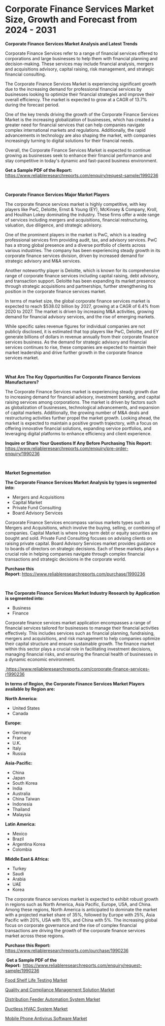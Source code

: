<p><h1>Corporate Finance Services Market Size, Growth and Forecast from 2024 - 2031</h1></p><p><strong>Corporate Finance Services Market Analysis and Latest Trends</strong></p>
<p><p>Corporate Finance Services refer to a range of financial services offered to corporations and large businesses to help them with financial planning and decision-making. These services may include financial analysis, mergers and acquisitions advisory, capital raising, risk management, and strategic financial consulting.</p><p>The Corporate Finance Services Market is experiencing significant growth due to the increasing demand for professional financial services by businesses looking to optimize their financial strategies and improve their overall efficiency. The market is expected to grow at a CAGR of 13.7% during the forecast period. </p><p>One of the key trends driving the growth of the Corporate Finance Services Market is the increasing globalization of businesses, which has created a greater need for financial services that can help companies navigate complex international markets and regulations. Additionally, the rapid advancements in technology are also shaping the market, with companies increasingly turning to digital solutions for their financial needs.</p><p>Overall, the Corporate Finance Services Market is expected to continue growing as businesses seek to enhance their financial performance and stay competitive in today's dynamic and fast-paced business environment.</p></p>
<p><strong>Get a Sample PDF of the Report:&nbsp;</strong> <a href="https://www.reliableresearchreports.com/enquiry/request-sample/1990236">https://www.reliableresearchreports.com/enquiry/request-sample/1990236</a></p>
<p>&nbsp;</p>
<p><strong>Corporate Finance Services Major Market Players</strong></p>
<p><p>The corporate finance services market is highly competitive, with key players like PwC, Deloitte, Ernst & Young (EY), McKinsey & Company, Kroll, and Houlihan Lokey dominating the industry. These firms offer a wide range of services including mergers and acquisitions, financial restructuring, valuation, due diligence, and strategic advisory.</p><p>One of the prominent players in the market is PwC, which is a leading professional services firm providing audit, tax, and advisory services. PwC has a strong global presence and a diverse portfolio of clients across various industries. The company has been experiencing steady growth in its corporate finance services division, driven by increased demand for strategic advisory and M&A services.</p><p>Another noteworthy player is Deloitte, which is known for its comprehensive range of corporate finance services including capital raising, debt advisory, and transaction support. Deloitte has been expanding its market presence through strategic acquisitions and partnerships, further strengthening its position in the corporate finance services market.</p><p>In terms of market size, the global corporate finance services market is expected to reach $538.02 billion by 2027, growing at a CAGR of 6.4% from 2020 to 2027. The market is driven by increasing M&A activities, growing demand for financial advisory services, and the rise of emerging markets.</p><p>While specific sales revenue figures for individual companies are not publicly disclosed, it is estimated that top players like PwC, Deloitte, and EY generate billions of dollars in revenue annually from their corporate finance services business. As the demand for strategic advisory and financial services continues to rise, these companies are expected to maintain their market leadership and drive further growth in the corporate finance services market.</p></p>
<p>&nbsp;</p>
<p><strong>What Are The Key Opportunities For Corporate Finance Services Manufacturers?</strong></p>
<p><p>The Corporate Finance Services market is experiencing steady growth due to increasing demand for financial advisory, investment banking, and capital raising services among corporations. The market is driven by factors such as globalization of businesses, technological advancements, and expansion of capital markets. Additionally, the growing number of M&A deals and restructuring activities further propel the market growth. Looking ahead, the market is expected to maintain a positive growth trajectory, with a focus on offering innovative financial solutions, expanding service portfolios, and leveraging digital platforms to enhance efficiency and client experience.</p></p>
<p><strong>Inquire or Share Your Questions If Any Before Purchasing This Report:</strong> <a href="https://www.reliableresearchreports.com/enquiry/pre-order-enquiry/1990236">https://www.reliableresearchreports.com/enquiry/pre-order-enquiry/1990236</a></p>
<p>&nbsp;</p>
<p><strong>Market Segmentation</strong></p>
<p><strong>The Corporate Finance Services Market Analysis by types is segmented into:</strong></p>
<p><ul><li>Mergers and Acquisitions</li><li>Capital Market</li><li>Private Fund Consulting</li><li>Board Advisory Services</li></ul></p>
<p><p>Corporate Finance Services encompass various markets types such as Mergers and Acquisitions, which involve the buying, selling, or combining of companies. Capital Market is where long-term debt or equity securities are bought and sold. Private Fund Consulting focuses on advising clients on raising private capital. Board Advisory Services market provides guidance to boards of directors on strategic decisions. Each of these markets plays a crucial role in helping companies navigate through complex financial transactions and strategic decisions in the corporate world.</p></p>
<p><strong>Purchase this Report:&nbsp;</strong><a href="https://www.reliableresearchreports.com/purchase/1990236">https://www.reliableresearchreports.com/purchase/1990236</a></p>
<p>&nbsp;</p>
<p><strong>The Corporate Finance Services Market Industry Research by Application is segmented into:</strong></p>
<p><ul><li>Business</li><li>Finance</li></ul></p>
<p><p>Corporate finance services market application encompasses a range of financial services tailored for businesses to manage their financial activities effectively. This includes services such as financial planning, fundraising, mergers and acquisitions, and risk management to help companies optimize their capital structure and ensure sustainable growth. The finance market within this sector plays a crucial role in facilitating investment decisions, managing financial risks, and ensuring the financial health of businesses in a dynamic economic environment.</p></p>
<p><a href="https://www.reliableresearchreports.com/corporate-finance-services-r1990236">&nbsp;https://www.reliableresearchreports.com/corporate-finance-services-r1990236</a></p>
<p><strong>In terms of Region, the Corporate Finance Services Market Players available by Region are:</strong></p>
<p>
    <p> <strong> North America: </strong>
        <ul>
            <li>United States</li>
            <li>Canada</li>
        </ul>
        </p> 
    <p> <strong> Europe: </strong>
        <ul>
            <li>Germany</li>
            <li>France</li>
            <li>U.K.</li>
            <li>Italy</li>
            <li>Russia</li>
        </ul>
        </p> 
    <p> <strong> Asia-Pacific: </strong>
        <ul>
            <li>China</li>
            <li>Japan</li>
            <li>South Korea</li>
            <li>India</li>
            <li>Australia</li>
            <li>China Taiwan</li>
            <li>Indonesia</li>
            <li>Thailand</li>
            <li>Malaysia</li>
        </ul>
        </p> 
    <p> <strong> Latin America: </strong>
        <ul>
            <li>Mexico</li>
            <li>Brazil</li>
            <li>Argentina Korea</li>
            <li>Colombia</li>
        </ul>
        </p> 
    <p> <strong> Middle East & Africa: </strong>
        <ul>
            <li>Turkey</li>
            <li>Saudi</li>
            <li>Arabia</li>
            <li>UAE</li>
            <li>Korea</li>
        </ul>
    </p>
    </p>
<p><p>The corporate finance services market is expected to exhibit robust growth in regions such as North America, Asia Pacific, Europe, USA, and China. Among these regions, North America is anticipated to dominate the market with a projected market share of 35%, followed by Europe with 25%, Asia Pacific with 20%, USA with 15%, and China with 5%. The increasing global focus on corporate governance and the rise of complex financial transactions are driving the growth of the corporate finance services market across these regions.</p></p>
<p><strong>Purchase this Report: </strong><a href="https://www.reliableresearchreports.com/purchase/1990236">https://www.reliableresearchreports.com/purchase/1990236</a></p>
<p>&nbsp;<strong>Get a Sample PDF of the Report:&nbsp;&nbsp;</strong><a href="https://www.reliableresearchreports.com/enquiry/request-sample/1990236">https://www.reliableresearchreports.com/enquiry/request-sample/1990236</a></p>
<p><strong></strong></p>
<p><p><a href="https://www.linkedin.com/pulse/future-trends-global-food-shelf-life-testing-market-insights-wizgf">Food Shelf Life Testing Market</a></p><p><a href="https://www.linkedin.com/pulse/quality-compliance-management-solution-market-forecast-global-bnunf">Quality and Compliance Management Solution Market</a></p><p><a href="https://issuu.com/reportprime-2/docs/distribution-feeder-automation-system-market-size-">Distribution Feeder Automation System Market</a></p><p><a href="https://issuu.com/reportprime-2/docs/ductless-hvac-system-market-size-2030.pptx">Ductless HVAC System Market</a></p><p><a href="https://github.com/trameciabutler45/Market-Research-Report-List-1/blob/main/mobile-phone-antivirus-software-market.md">Mobile Phone Antivirus Software Market</a></p></p>